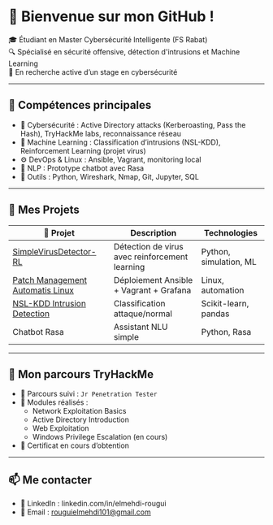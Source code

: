 # 👋 Bienvenue sur mon GitHub !

🎓 Étudiant en Master Cybersécurité Intelligente (FS Rabat)  
🔍 Spécialisé en sécurité offensive, détection d'intrusions et Machine Learning  
📌 En recherche active d’un stage en cybersécurité 

---

## 🧠 Compétences principales

- 🔐 Cybersécurité : Active Directory attacks (Kerberoasting, Pass the Hash), TryHackMe labs, reconnaissance réseau
- 🤖 Machine Learning : Classification d’intrusions (NSL-KDD), Reinforcement Learning (projet virus)
- ⚙️ DevOps & Linux : Ansible, Vagrant, monitoring local
- 💬 NLP : Prototype chatbot avec Rasa
- 🧰 Outils : Python, Wireshark, Nmap, Git, Jupyter, SQL

---

## 📁 Mes Projets

| 📌 Projet | Description | Technologies |
|----------|-------------|--------------|
| [SimpleVirusDetector-RL](https://github.com/EL-ROUGUI/SimpleVirusDetector-RL) | Détection de virus avec reinforcement learning | Python, simulation, ML |
| [Patch Management Automatis Linux](https://github.com/EL-ROUGUI/-Patch-Management-Automatis-Linux-) | Déploiement Ansible + Vagrant + Grafana | Linux, automation |
| [NSL-KDD Intrusion Detection](https://github.com/EL-ROUGUI/nsl-kdd-intrusion-detection) | Classification attaque/normal | Scikit-learn, pandas |
| Chatbot Rasa | Assistant NLU simple | Python, Rasa |

---

## 🧪 Mon parcours TryHackMe

- 🔰 Parcours suivi : `Jr Penetration Tester`
- 🔎 Modules réalisés :
  - Network Exploitation Basics
  - Active Directory Introduction
  - Web Exploitation
  - Windows Privilege Escalation (en cours)
- 📜 Certificat en cours d’obtention

---

## 📫 Me contacter
- 💼 LinkedIn : linkedin.com/in/elmehdi-rougui
- 📧 Email : rouguielmehdi101@gmail.com
